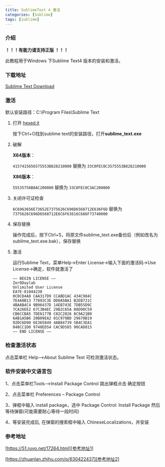```yaml
---
title: SublimeText 4 激活
categories: [Sublime]
tags: [sublime]
---
```


### 介绍

**！！！有能力请支持正版 ！！！**

此教程用于Windows 下Sublime Text4 版本的安装和激活。



### 下载地址

[Sublime Text Download][Sublime Text]



### 激活

默认安装路径：C:\Program Files\Sublime Text

1. 打开 [hexed.it][hexed.it]

   按下Ctrl+O找到sublime text的安装路径，打开**sublime_text.exe**

2. 破解

   **X64版本**：

   `4157415656575553B828210000` 替换为 `33C0FEC0C3575553B828210000`

   **X86版本**：

   `55535756B8AC200000` 替换为 `33C0FEC0C3AC200000`

3. 关闭许可证检查

   `6C6963656E73652E7375626C696D6568712E636F6D` 替换为 `7375626C696D6568712E6C6F63616C686F73740000`

4. 保存替换

   操作完成后，按下Ctrl+S，将原文件sublime_text.exe备份后（例如改名为sublime_text.exe.bak），保存替换

5. 激活

   运行Sublime Text，菜单Help->Enter License->输入下面的激活码->Use License->确定，软件就激活了

   ```shell
   —– BEGIN LICENSE —–
   Zer0Daylab
   Unlimited User License
   EA7E-81044230
   0C0CD4A8 CAA317D9 CCABD1AC 434C984C
   7E4A0B13 77893C3E DD0A5BA1 B2EB721C
   4BAAB4C4 9B96437D 14EB743E 7DB55D9C
   7CA26EE2 67C3B4EC 29B2C65A 88D90C59
   CB6CCBA5 7DE6177B C02C2826 8C9A21B0
   6AB1A5B6 20B09EA2 01C979BD 29670B19
   92DC6D90 6E365849 4AB84739 5B4C3EA1
   048CC1D0 9748ED54 CAC9D585 90CAD815
   —— END LICENSE ——
   ```
   
   
   
   

### 检查激活状态

点击菜单栏 Help—>About Sublime Text 可检测激活状态。



### 软件安装中文语言包

1、点击菜单栏Tools—>Install Package Control 跳出弹框点击 确定按钮

2、点击菜单栏 Preferences – Package Control

3、弹框中输入 install package，选中 Package Control: Install Package 然后等待弹窗(可能需要耐心等待一段时间)

4、等安装完成后, 在弹窗的搜索框中输入 ChineseLocalizations，并安装




### 参考地址

[https://51.ruyo.net/17264.html][参考地址1]

[https://zhuanlan.zhihu.com/p/630422437][参考地址2]



[Sublime Text]: https://www.sublimetext.com/download
[hexed.it]: https://hexed.it/
[参考地址1]:https://51.ruyo.net/17264.html
[参考地址2]: https://zhuanlan.zhihu.com/p/630422437
